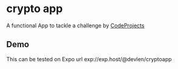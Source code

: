 # crypto app

A functional App to tackle a challenge by [CodeProjects](https://www.codementor.io/projects/cryptocurrency-price-listing-mobile-app-atx32meo88)  

## Demo

This can be tested on Expo url exp://exp.host/@devlen/cryptoapp
